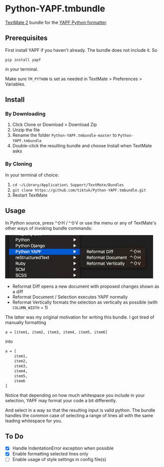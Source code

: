 # Python-YAPF.tmbundle
[TextMate 2](https://github.com/textmate/textmate) bundle for the [YAPF Python formatter](https://github.com/google/yapf).

## Prerequisites

First install YAPF if you haven't already. The bundle does not include it. So

	pip install yapf

in your terminal.

Make sure `TM_PYTHON` is set as needed in TextMate > Preferences > Variables.

## Install

### By Downloading

 1. Click Clone or Download > Download Zip
 2. Unzip the file
 3. Rename the folder `Python-YAPF.tmbundle-master` to `Python-YAPF.tmbundle`
 4. Double-click the resulting bundle and choose Install when TextMate asks

### By Cloning

In your terminal of choice:
 
 1. `cd ~/Library/Application\ Support/TextMate/Bundles`
 2. `git clone https://github.com/tiktuk/Python-YAPF.tmbundle.git`
 3. Restart TextMate

## Usage

In Python source, press ^⇧H / ^⇧V or use the menu or any of TextMate's other ways of invoking bundle commands:

![Commands](Images/commands.png)

 - Reformat Diff opens a new document with proposed changes shown as a diff
 - Reformat Document / Selection executes YAPF normally
 - Reformat Vertically formats the selection as vertically as possible (with `COLUMN_WIDTH` = 1)

The latter was my original motivation for writing this bundle. I got tired of manually formatting

	a = [item1, item2, item3, item4, item5, item6]

into

	a = [
	    item1,
	    item2,
	    item3,
	    item4,
	    item5,
	    item6
	]

Notice that depending on how much whitespace you include in your selection, YAPF may format your code a bit differently.

And select in a way so that the resulting input is valid python. The bundle handles the common case of selecting a range of lines all with the same leading whitespace for you.

## To Do

- [x] Handle IndentationError exception when possible
- [x] Enable formatting selected lines only
- [ ] Enable usage of style settings in config file(s)
